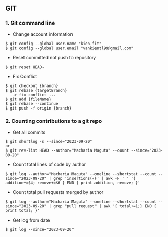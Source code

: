 ## GIT

### 1. Git command line

- Change account information
```
$ git config --global user.name "kien-fit"
$ git config --global user.email "vankientl99@gmail.com"
```

- Reset committed not push to repository
```
$ git reset HEAD~
```


- Fix Conflict
```
$ git checkout {branch}
$ git rebase {targetBranch}
  --> fix conflict ...
$ git add {fileName}
$ git rebase --continue
$ git push -f origin {branch}
```


### 2. Counting contributions to a git repo

- Get all commits
```
$ git shortlog -s --since="2023-09-20"
or
$ git rev-list HEAD --author="Macharia Maguta" --count --since="2023-09-20"
```

- Count total lines of code by author
```
$ git log --author="Macharia Maguta" --oneline --shortstat --count --since="2023-09-20" | grep 'insertions(+)' | awk -F ' ' '{ addition+=$4; remove+=$6 } END { print addition, remove; }' 
```

- Count total pull requests merged by author
```
$ git log --author="Macharia Maguta" --oneline --shortstat --count --since="2023-09-20" | grep "pull request" | awk '{ total+=1;} END { print total; }'
```


- Get log from date
```
$ git log --since="2023-09-20"
```
